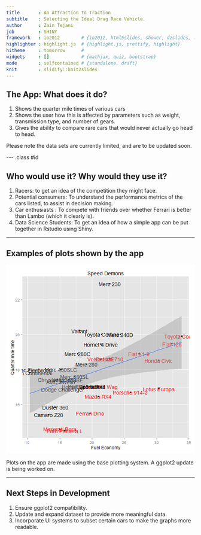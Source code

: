 ```yaml
---
title       : An Attraction to Traction
subtitle    : Selecting the Ideal Drag Race Vehicle.
author      : Zain Tejani
job         : SHINY
framework   : io2012        # {io2012, html5slides, shower, dzslides, ...}
highlighter : highlight.js  # {highlight.js, prettify, highlight}
hitheme     : tomorrow      # 
widgets     : []            # {mathjax, quiz, bootstrap}
mode        : selfcontained # {standalone, draft}
knit        : slidify::knit2slides
---
```


## The App: What does it do?

1. Shows the quarter mile times of various cars
2. Shows the user how this is affected by parameters such as weight, transmission type, and number of gears.
3. Gives the ability to compare rare cars that would never actually go head to head.

  Please note the data sets are currently limited, and are to be updated soon.

--- .class #id 

## Who would use it? Why would they use it?

1. Racers: to get an idea of the competition they might face.
2. Potential consumers: To understand the performance metrics of the cars listed, to assist in decision making.
3. Car enthusiasts : To compete with friends over whether Ferrari is better than Lambo (which it clearly is).
4. Data Science Students: To get an idea of how a simple app can be put together in Rstudio using Shiny.

---

## Examples of plots shown by the app

![plot of chunk unnamed-chunk-1](assets/fig/unnamed-chunk-1-1.png) 

  Plots on the app are made using the base plotting system. A ggplot2 update is being worked on.

---

## Next Steps in Development

1. Ensure ggplot2 compatibility.
2. Update and expand dataset to provide more meaningful data.
3. Incorporate UI systems to subset certain cars to make the graphs more readable.
